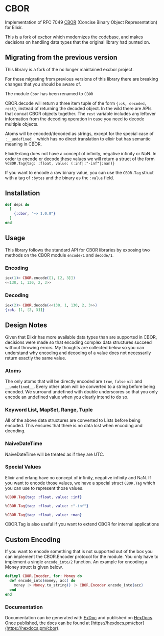 # CBOR

Implementation of RFC 7049 [CBOR](http://cbor.io) (Concise Binary
Object Representation) for Elixir.

This is a fork of [excbor](https://github.com/cabo/excbor) which modernizes
the codebase, and makes decisions on handling data types that the original library had punted on.

## Migrating from the previous version

This library is a fork of the no longer maintained excbor project.

For those migrating from previous versions of this library there are breaking changes that you should be aware of.

The module `Cbor` has been renamed to `CBOR`

CBOR.decode will return a three item tuple of the form `{:ok, decoded, rest}`, instead of returning the decoded object. In the wild there are APIs that concat CBOR objects together. The `rest` variable includes any leftover information from the decoding operation in case you need to decode multiple objects.

Atoms will be encoded/decoded as strings, except for the special case of `:__undefined__` which has no direct translation to elixir but has semantic meaning in CBOR.

Elixir/Erlang does not have a concept of infinity, negative infinity or NaN. In order to encode or decode these values we will return a struct of the form `%CBOR.Tag{tag: :float, value: (:inf|:"-inf"|:nan)}`

If you want to encode a raw binary value, you can use the `CBOR.Tag` struct with a tag of `:bytes` and the binary as the `:value` field.

## Installation

```elixir
def deps do
  [
    {:cbor, "~> 1.0.0"}
  ]
end
```

## Usage

This library follows the standard API for CBOR libraries by exposing two methods
on the CBOR module `encode/1` and `decode/1`.

### Encoding

```elixir
iex(1)> CBOR.encode([1, [2, 3]])
<<130, 1, 130, 2, 3>>
```

### Decoding

```elixir
iex(2)> CBOR.decode(<<130, 1, 130, 2, 3>>)
{:ok, [1, [2, 3]]}
```

## Design Notes

Given that Elixir has more available data types than are supported in CBOR, decisions were made so that encoding complex data structures succeed without throwing errors. My thoughts are collected below so you can understand why encoding and decoding of a value does not necessarily return exactly the same value.

### Atoms

The only atoms that will be directly encoded are `true`, `false` `nil` and `__undefined__`. Every other atom will be converted to a string before being encoded. We surround undefined with double underscores so that you only encode an undefined value when you clearly intend to do so.

### Keyword List, MapSet, Range, Tuple

All of the above data structures are converted to Lists before being encoded. This ensures that there is no data lost when encoding and decoding.

### NaiveDateTime

NaiveDateTime will be treated as if they are UTC.

### Special Values

Elixir and erlang have no concept of infinity, negative infinity and NaN. If you want to encode those values, we have a special struct `CBOR.Tag` which you can use to represent those values.

```elixir
%CBOR.Tag{tag: :float, value: :inf}

%CBOR.Tag{tag: :float, value: :"-inf"}

%CBOR.Tag{tag: :float, value: :nan}
```

CBOR.Tag is also useful if you want to extend CBOR for internal applications

## Custom Encoding

If you want to encode something that is not supported out of the box you can implement the CBOR.Encoder protocol for the module. You only have to implement a single `encode_into/2` function. An example for encoding a Money struct is given below.

```elixir
defimpl CBOR.Encoder, for: Money do
  def encode_into(money, acc) do
    money |> Money.to_string() |> CBOR.Encoder.encode_into(acc)
  end
end
```

### Documentation

Documentation can be generated with [ExDoc](https://github.com/elixir-lang/ex_doc)
and published on [HexDocs](https://hexdocs.pm). Once published, the docs can
be found at [https://hexdocs.pm/cbor](https://hexdocs.pm/cbor).

